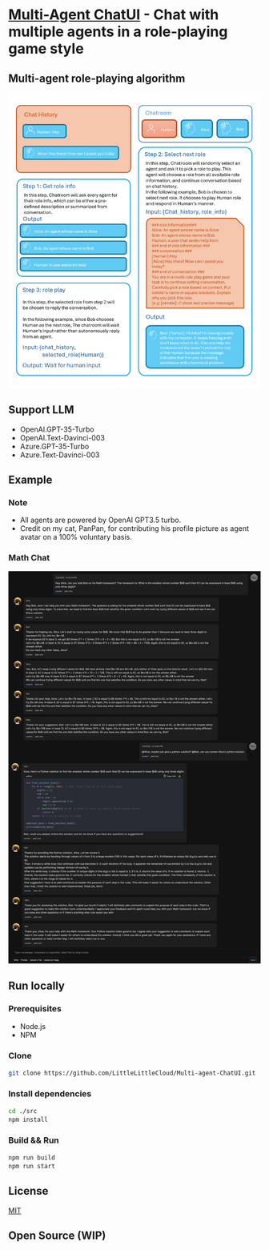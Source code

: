 # [Multi-Agent ChatUI](https://www.llmchat.me) - Chat with multiple agents in a role-playing game style

## Multi-agent role-playing algorithm
![Multi-agent role-playing algorithm](./assets/role-play.png)


## Support LLM
- OpenAI.GPT-35-Turbo
- OpenAI.Text-Davinci-003
- Azure.GPT-35-Turbo
- Azure.Text-Davinci-003

## Example ##
### Note
- All agents are powered by OpenAI GPT3.5 turbo.
- Credit on my cat, PanPan, for contributing his profile picture as agent avatar on a 100% voluntary basis.
### Math Chat ###
![Math Chat](./assets/mathchat.png)

## Run locally ##
### Prerequisites
- Node.js
- NPM

### Clone
```bash
git clone https://github.com/LittleLittleCloud/Multi-agent-ChatUI.git
```
### Install dependencies
```bash
cd ./src
npm install
```

### Build && Run
```bash
npm run build
npm run start
```

## License
[MIT](./LICENSE.txt)

## Open Source (WIP)
